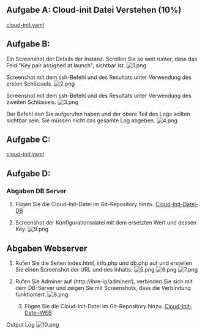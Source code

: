 ## Aufgabe A: Cloud-init Datei Verstehen (10%)
[cloud-init.yaml](cloud-init.yaml)

## Aufgabe B: 
Ein Screenshot der Details der Instanz. Scrollen Sie so weit runter, dass das Feld "Key pair assigned at launch", sichtbar ist.
![1.png](images%2F1.png)

Screenshot mit dem ssh-Befehl und des Resultats unter Verwendung des ersten Schlüssels.
![2.png](images%2F2.png)

Screenshot mit dem ssh-Befehl und des Resultats unter Verwendung des zweiten Schlüssels.
![3.png](images%2F3.png)

Der Befehl den Sie aufgerufen haben und der obere Teil des Logs sollten sichtbar sein. Sie müssen nicht das gesamte Log abgeben.
![4.png](images%2F4.png)

## Aufgabe C:
[cloud-init.yaml](template/cloud-init.yaml)

## Aufgabe D:
### Abgaben DB Server
1. Fügen Sie die Cloud-Init-Datei im Git-Repository hinzu.
   [Cloud-Init-Datei-DB](D/cloud-init-db.yaml)

2. Screenshot der Konfigurationsdatei mit dem ersetzten Wert und dessen Key.
![9.png](images%2F9.png)

## Abgaben Webserver
1. Rufen Sie die Seiten index.html, info.php und db.php auf und erstellen Sie einen Screenshot der URL und des Inhalts.
![5.png](images%2F5.png)
![6.png](images%2F6.png)
![7.png](images%2F7.png)

2. Rufen Sie Adminer auf  (http://ihre-ip/adminer/), verbinden Sie sich mit dem DB-Server und zeigen Sie mit Screenshots, dass die Verbindung funktioniert.
![8.png](images%2F8.png)

   3. Fügen Sie die Cloud-Init-Datei im Git-Repository hinzu.
      [Cloud-Init-Datei-WEB](D/cloud-init-web.yaml)

Output Log
![10.png](images%2F10.png)
